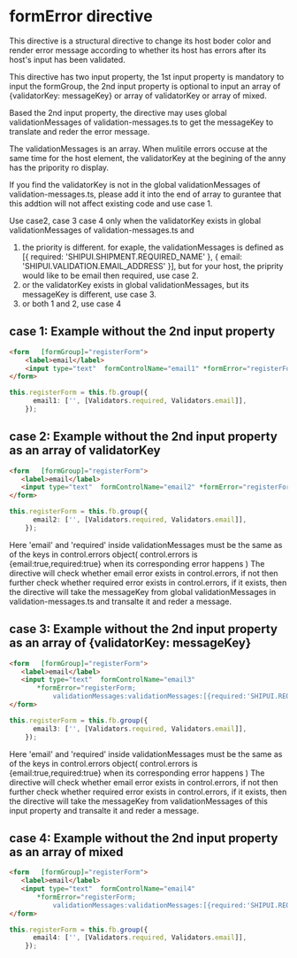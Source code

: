 # formError directive

This directive is a structural directive to change its host boder color and render  error message according to whether its host has errors after its host's input  has been  validated.

This directive has two input property, the 1st input property is mandatory to input the formGroup,
the 2nd input property is optional to input an array of {validatorKey: messageKey} or array of validatorKey or array of mixed.

Based the 2nd input property, the directive may uses global validationMessages of validation-messages.ts to get the messageKey to translate and reder the error message.

The validationMessages is an array. When mulitile errors occuse at the same time for the host element, the validatorKey at the begining of the anny has the pripority ro display.

If you find the validatorKey is not in the global validationMessages of validation-messages.ts, please add it into the end of array to gurantee that this addtion will not affect existing code and use case 1.

Use case2, case 3 case 4 only when   the validatorKey exists in global validationMessages of validation-messages.ts and 
1. the priority is different.
     for exaple, the   validationMessages is defined as 
    [{ required: 'SHIPUI.SHIPMENT.REQUIRED_NAME' },
    { email: 'SHIPUI.VALIDATION.EMAIL_ADDRESS' }],
    but for your host, the priprity would like to be email then required,
    use case 2.
2. or the validatorKey exists in global validationMessages, but its messageKey is different, use case 3.
3. or both 1 and 2, use case 4



## case 1: Example without the 2nd input property

```html
<form   [formGroup]="registerForm">
    <label>email</label>
    <input type="text"  formControlName="email1" *formError="registerForm">
</form>
```

```ts code
this.registerForm = this.fb.group({
      email1: ['', [Validators.required, Validators.email]],
    });

```

 ## case 2: Example without the 2nd input property as an array of validatorKey

 ```html
<form   [formGroup]="registerForm">
    <label>email</label>
    <input type="text"  formControlName="email2" *formError="registerForm;validationMessages:['email','required']">
</form>
```

```ts code
this.registerForm = this.fb.group({
      email2: ['', [Validators.required, Validators.email]],
    });

```
Here 'email' and 'required' inside validationMessages must be the same as of the keys in control.errors object(
    control.errors is {email:true,required:true} when its corresponding error happens
)
The directive will check whether email error exists in control.errors, if not then further check whether required error exists in control.errors, if it exists, then the directive will take the messageKey from global validationMessages in validation-messages.ts and transalte it and reder a message.

 ## case 3: Example without the 2nd input property as an array of {validatorKey: messageKey}

 ```html
<form   [formGroup]="registerForm">
    <label>email</label>
    <input type="text"  formControlName="email3" 
        *formError="registerForm;
            validationMessages:validationMessages:[{required:'SHIPUI.REQUIRED_FIELD'},{email:'SHIPUI.SHIPMENT.ADDRESS.INVALID_ADDRESS'}]">
</form>
```

```ts code
this.registerForm = this.fb.group({
      email3: ['', [Validators.required, Validators.email]],
    });
```
Here 'email' and 'required' inside validationMessages must be the same as of the keys in control.errors object(
    control.errors is {email:true,required:true} when its corresponding error happens
)
The directive will check whether email error exists in control.errors, if not then further check whether required error exists in control.errors, if it exists, then the directive will take the messageKey from  validationMessages of this input property and transalte it and reder a message.

 ## case 4: Example without the 2nd input property as an array of mixed

 ```html
<form   [formGroup]="registerForm">
    <label>email</label>
    <input type="text"  formControlName="email4" 
        *formError="registerForm;
            validationMessages:validationMessages:[{required:'SHIPUI.REQUIRED_FIELD'},'email']">
</form>
```

```ts code
this.registerForm = this.fb.group({
      email4: ['', [Validators.required, Validators.email]],
    });
```
